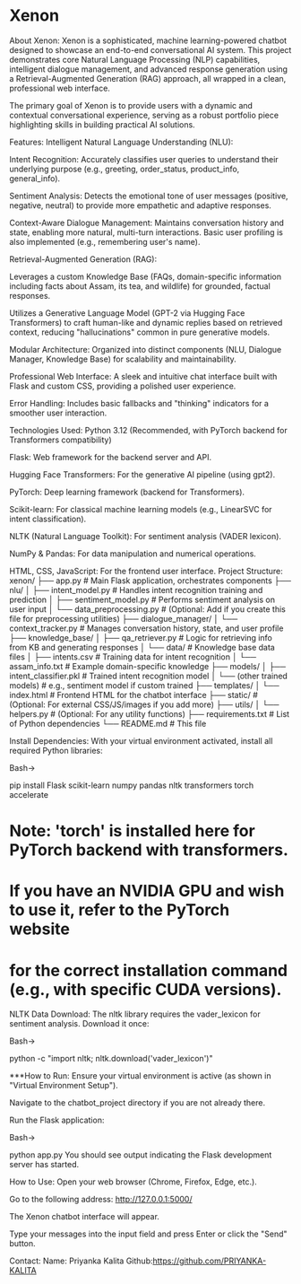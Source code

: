 # Xenon
About Xenon:
Xenon is a sophisticated, machine learning-powered chatbot designed to showcase an end-to-end conversational AI system. This project demonstrates core Natural Language Processing (NLP) capabilities, intelligent dialogue management, and advanced response generation using a Retrieval-Augmented Generation (RAG) approach, all wrapped in a clean, professional web interface.

The primary goal of Xenon is to provide users with a dynamic and contextual conversational experience, serving as a robust portfolio piece highlighting skills in building practical AI solutions.

Features:
Intelligent Natural Language Understanding (NLU):

Intent Recognition: Accurately classifies user queries to understand their underlying purpose (e.g., greeting, order_status, product_info, general_info).

Sentiment Analysis: Detects the emotional tone of user messages (positive, negative, neutral) to provide more empathetic and adaptive responses.

Context-Aware Dialogue Management: Maintains conversation history and state, enabling more natural, multi-turn interactions. Basic user profiling is also implemented (e.g., remembering user's name).

Retrieval-Augmented Generation (RAG):

Leverages a custom Knowledge Base (FAQs, domain-specific information including facts about Assam, its tea, and wildlife) for grounded, factual responses.

Utilizes a Generative Language Model (GPT-2 via Hugging Face Transformers) to craft human-like and dynamic replies based on retrieved context, reducing "hallucinations" common in pure generative models.

Modular Architecture: Organized into distinct components (NLU, Dialogue Manager, Knowledge Base) for scalability and maintainability.

Professional Web Interface: A sleek and intuitive chat interface built with Flask and custom CSS, providing a polished user experience.

Error Handling: Includes basic fallbacks and "thinking" indicators for a smoother user interaction.

Technologies Used:
Python 3.12 (Recommended, with PyTorch backend for Transformers compatibility)

Flask: Web framework for the backend server and API.

Hugging Face Transformers: For the generative AI pipeline (using gpt2).

PyTorch: Deep learning framework (backend for Transformers).

Scikit-learn: For classical machine learning models (e.g., LinearSVC for intent classification).

NLTK (Natural Language Toolkit): For sentiment analysis (VADER lexicon).

NumPy & Pandas: For data manipulation and numerical operations.

HTML, CSS, JavaScript: For the frontend user interface.
Project Structure:
xenon/
├── app.py                     # Main Flask application, orchestrates components
├── nlu/
│   ├── intent_model.py        # Handles intent recognition training and prediction
│   ├── sentiment_model.py     # Performs sentiment analysis on user input
│   └── data_preprocessing.py  # (Optional: Add if you create this file for preprocessing utilities)
├── dialogue_manager/
│   └── context_tracker.py     # Manages conversation history, state, and user profile
├── knowledge_base/
│   ├── qa_retriever.py        # Logic for retrieving info from KB and generating responses
│   └── data/                  # Knowledge base data files
│       ├── intents.csv        # Training data for intent recognition
│       └── assam_info.txt     # Example domain-specific knowledge
├── models/
│   ├── intent_classifier.pkl  # Trained intent recognition model
│   └── (other trained models) # e.g., sentiment model if custom trained
├── templates/
│   └── index.html             # Frontend HTML for the chatbot interface
├── static/                    # (Optional: For external CSS/JS/images if you add more)
├── utils/
│   └── helpers.py             # (Optional: For any utility functions)
├── requirements.txt           # List of Python dependencies
└── README.md                  # This file


Install Dependencies:
With your virtual environment activated, install all required Python libraries:

Bash->

pip install Flask scikit-learn numpy pandas nltk transformers torch accelerate
# Note: 'torch' is installed here for PyTorch backend with transformers.
# If you have an NVIDIA GPU and wish to use it, refer to the PyTorch website
# for the correct installation command (e.g., with specific CUDA versions).

NLTK Data Download:
The nltk library requires the vader_lexicon for sentiment analysis. Download it once:

Bash->

python -c "import nltk; nltk.download('vader_lexicon')"


***How to Run:
Ensure your virtual environment is active (as shown in "Virtual Environment Setup").

Navigate to the chatbot_project directory if you are not already there.

Run the Flask application:

Bash->

python app.py
You should see output indicating the Flask development server has started.

How to Use:
Open your web browser (Chrome, Firefox, Edge, etc.).

Go to the following address: http://127.0.0.1:5000/

The Xenon chatbot interface will appear.

Type your messages into the input field and press Enter or click the "Send" button.


Contact:
Name: Priyanka Kalita
Github:https://github.com/PRIYANKA-KALITA




